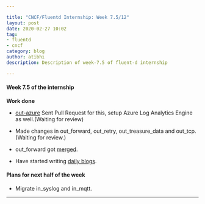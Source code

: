 ```yaml
---

title: "CNCF/Fluentd Internship: Week 7.5/12"
layout: post
date: 2020-02-27 10:02
tag:
- fluentd
- cncf
category: blog
author: atibhi
description: Description of week-7.5 of fluent-d internship

---
```


#### Week 7.5 of the internship

**Work done**

- [out-azure](https://github.com/fluent/fluent-bit/pull/1878/files) Sent Pull Request for this, setup Azure Log Analytics Engine as well.(Waiting for review)

- Made changes in out_forward, out_retry, out_treasure_data and out_tcp. (Waiting for review.)

- out_forward got [merged](https://github.com/fluent/fluent-bit/commit/d6c5dc5086a13b4e49a8a98a74ff255bc9282e77).

- Have started writing [daily blogs](https://docs.google.com/document/d/1xCTCMhxXSfzQaaUMGIlahoGK-jixN51OqBK74FhXDi4/edit).

#### Plans for next half of the week

- Migrate in_syslog and in_mqtt.

---
